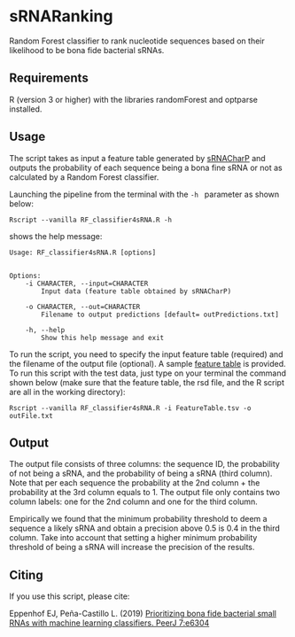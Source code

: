 # sRNARanking
Random Forest classifier to rank nucleotide sequences based on their likelihood to be bona fide bacterial sRNAs.

## Requirements

R (version 3 or higher) with the libraries randomForest and optparse installed. 

## Usage
The script takes as input a feature table generated by [sRNACharP](https://github.com/bioinformaticslabatmun/sRNACharP) and outputs the probability of each sequence being a bona fine sRNA or not as calculated by a Random Forest classifier.

Launching the pipeline from the terminal with the `-h ` parameter as shown below:
```
Rscript --vanilla RF_classifier4sRNA.R -h
```

shows the help message:
```
Usage: RF_classifier4sRNA.R [options]


Options:
	-i CHARACTER, --input=CHARACTER
		Input data (feature table obtained by sRNACharP)

	-o CHARACTER, --out=CHARACTER
		Filename to output predictions [default= outPredictions.txt]

	-h, --help
		Show this help message and exit
```

To run the script,  you need to specify the input feature table (required) and the filename of the output file (optional). A sample [feature table](FeatureTable.tsv) is provided. To run this script with the test data, just type on your terminal the command shown below (make sure that the feature table, the rsd file, and the R script are all in the working directory):

```
Rscript --vanilla RF_classifier4sRNA.R -i FeatureTable.tsv -o outFile.txt
```

## Output

The output file consists of three columns: the sequence ID, the probability of not being a sRNA, and the probability of being a sRNA (third column). Note that per each sequence the probability at the 2nd column + the probability at the 3rd column equals to 1. The output file only contains two column labels: one for the 2nd column and one for the third column.

Empirically we found that the minimum probability threshold to deem a sequence a likely sRNA and obtain a precision above 0.5 is 0.4 in the third column. Take into account that setting a higher minimum probability threshold of being a sRNA will increase the precision of the results.

## Citing
If you use this script, please cite:

Eppenhof EJ, Peña-Castillo L. (2019) [Prioritizing bona fide bacterial small RNAs with machine learning classifiers. PeerJ 7:e6304](https://doi.org/10.7717/peerj.6304)
